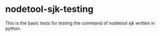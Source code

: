 # nodetool-sjk-testing

This is the basic tests for testing the command of nodetool sjk written in python.
